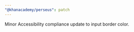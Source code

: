 ```yaml
---
"@khanacademy/perseus": patch
---
```


Minor Accessibility compliance update to input border color.
